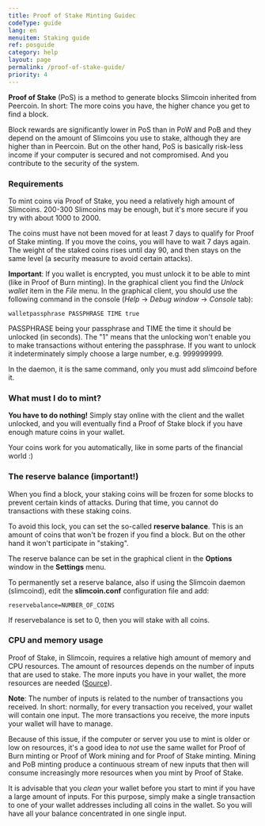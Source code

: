 ```yaml
---
title: Proof of Stake Minting Guidec
codeType: guide
lang: en
menuitem: Staking guide
ref: posguide
category: help
layout: page
permalink: /proof-of-stake-guide/
priority: 4
---
```


**Proof of Stake** (PoS) is a method to generate blocks Slimcoin inherited from Peercoin. In short: The more coins you have, the higher chance you get to find a block.

Block rewards are significantly lower in PoS than in PoW and PoB and they depend on the amount of Slimcoins you use to stake, although they are higher than in Peercoin. But on the other hand, PoS is basically risk-less income if your computer is secured and not compromised. And you contribute to the security of the system.

### Requirements

To mint coins via Proof of Stake, you need a relatively high amount of Slimcoins. 200-300 Slimcoins may be enough, but it's more secure if you try with about 1000 to 2000.

The coins must have not been moved for at least 7 days to qualify for Proof of Stake minting. If you move the coins, you will have to wait 7 days again. The weight of the staked coins rises until day 90, and then stays on the same level (a security measure to avoid certain attacks). 

**Important**: If you wallet is encrypted, you must unlock it to be able to mint (like in Proof of Burn minting). In the graphical client you find the *Unlock wallet* item in the *File* menu. In the graphical client, you should use the following command in the console (*Help* -> *Debug window* -> *Console* tab):

```walletpassphrase PASSPHRASE TIME true```

PASSPHRASE being your passphrase and TIME the time it should be unlocked (in seconds). The "1" means that the unlocking won't enable you to make transactions without entering the passphrase. If you want to unlock it indeterminately simply choose a large number, e.g. 999999999.

In the daemon, it is the same command, only you must add *slimcoind* before it.

### What must I do to mint?

**You have to do nothing!** Simply stay online with the client and the wallet unlocked, and you will eventually find a Proof of Stake block if you have enough mature coins in your wallet.

Your coins work for you automatically, like in some parts of the financial world :)

### The reserve balance (important!)

When you find a block, your staking coins will be frozen for some blocks to prevent certain kinds of attacks. During that time, you cannot do transactions with these staking coins.

To avoid this lock, you can set the so-called **reserve balance**. This is an amount of coins that won't be frozen if you find a block. But on the other hand it won't participate in "staking".

The reserve balance can be set in the graphical client in the **Options** window in the **Settings** menu.

To permanently set a reserve balance, also if using the Slimcoin daemon (slimcoind), edit the **slimcoin.conf** configuration file and add:

```reservebalance=NUMBER_OF_COINS```

If reservebalance is set to 0, then you will stake with all coins.

### CPU and memory usage

Proof of Stake, in Slimcoin, requires a relative high amount of memory and CPU resources. The amount of resources depends on the number of inputs that are used to stake. The more inputs you have in your wallet, the more resources are needed ([Source](https://bitcointalk.org/index.php?topic=1141676.msg19085405#msg19085405)).

**Note**: The number of inputs is related to the number of transactions you received. In short: normally, for every transaction you received, your wallet will contain one input. The more transactions you receive, the more inputs your wallet will have to manage.

Because of this issue, if the computer or server you use to mint is older or low on resources, it's a good idea to *not* use the same wallet for Proof of Burn minting or Proof of Work mining and for Proof of Stake minting. Mining and PoB minting produce a continuous stream of new inputs that then will consume increasingly more resources when you mint by Proof of Stake.

It is advisable that you *clean* your wallet before you start to mint if you have a large amount of inputs. For this purpose, simply make a single transaction to one of your wallet addresses including all coins in the wallet. So you will have all your balance concentrated in one single input.
